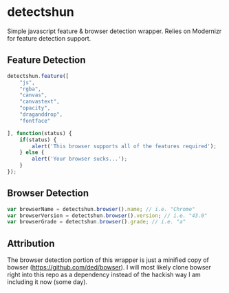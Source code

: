 # detectshun
Simple javascript feature &amp; browser detection wrapper. Relies on Modernizr for feature detection support.

Feature Detection
---

```js
detectshun.feature([
    "js",
    "rgba",
    "canvas",
    "canvastext",
    "opacity",
    "draganddrop",
    "fontface"

], function(status) {
    if(status) {
        alert('This browser supports all of the features required');
    } else {
        alert('Your browser sucks...');
    }
});
```


Browser Detection
---

```js
var browserName = detectshun.browser().name; // i.e. "Chrome"
var browserVersion = detectshun.browser().version; // i.e. "43.0"
var browserGrade = detectshun.browser().grade; // i.e. "a"
```


Attribution
---

The browser detection portion of this wrapper is just a minified copy of bowser (https://github.com/ded/bowser). I will most likely clone bowser right into this repo as a dependency instead of the hackish way I am including it now (some day).

